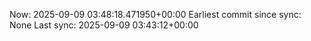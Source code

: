 Now: 2025-09-09 03:48:18.471950+00:00 Earliest commit since sync: None Last sync: 2025-09-09 03:43:12+00:00
